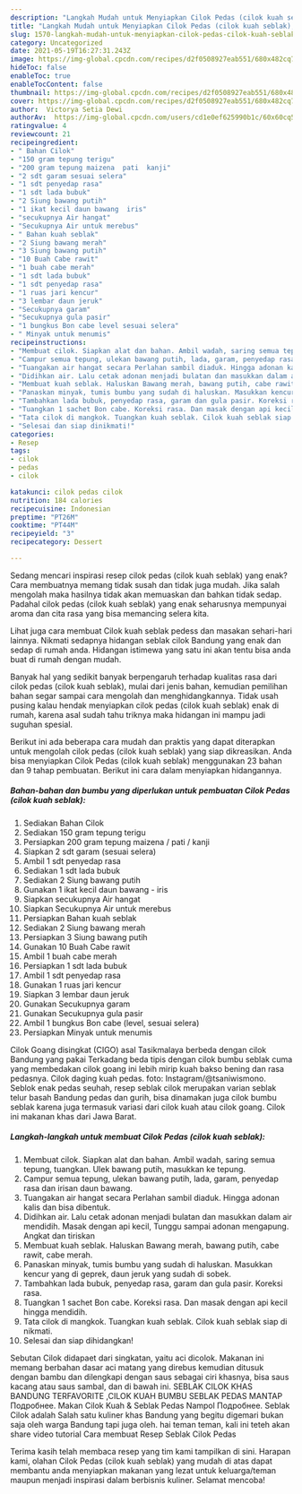 ```yaml
---
description: "Langkah Mudah untuk Menyiapkan Cilok Pedas (cilok kuah seblak), Enak Banget"
title: "Langkah Mudah untuk Menyiapkan Cilok Pedas (cilok kuah seblak), Enak Banget"
slug: 1570-langkah-mudah-untuk-menyiapkan-cilok-pedas-cilok-kuah-seblak-enak-banget
category: Uncategorized
date: 2021-05-19T16:27:31.243Z
image: https://img-global.cpcdn.com/recipes/d2f0508927eab551/680x482cq70/cilok-pedas-cilok-kuah-seblak-foto-resep-utama.jpg
hideToc: false
enableToc: true
enableTocContent: false
thumbnail: https://img-global.cpcdn.com/recipes/d2f0508927eab551/680x482cq70/cilok-pedas-cilok-kuah-seblak-foto-resep-utama.jpg
cover: https://img-global.cpcdn.com/recipes/d2f0508927eab551/680x482cq70/cilok-pedas-cilok-kuah-seblak-foto-resep-utama.jpg
author:  Victorya Setia Dewi
authorAv:  https://img-global.cpcdn.com/users/cd1e0ef625990b1c/60x60cq50/avatar.jpg
ratingvalue: 4
reviewcount: 21
recipeingredient:
- " Bahan Cilok"
- "150 gram tepung terigu"
- "200 gram tepung maizena  pati  kanji"
- "2 sdt garam sesuai selera"
- "1 sdt penyedap rasa"
- "1 sdt lada bubuk"
- "2 Siung bawang putih"
- "1 ikat kecil daun bawang  iris"
- "secukupnya Air hangat"
- "Secukupnya Air untuk merebus"
- " Bahan kuah seblak"
- "2 Siung bawang merah"
- "3 Siung bawang putih"
- "10 Buah Cabe rawit"
- "1 buah cabe merah"
- "1 sdt lada bubuk"
- "1 sdt penyedap rasa"
- "1 ruas jari kencur"
- "3 lembar daun jeruk"
- "Secukupnya garam"
- "Secukupnya gula pasir"
- "1 bungkus Bon cabe level sesuai selera"
- " Minyak untuk menumis"
recipeinstructions:
- "Membuat cilok. Siapkan alat dan bahan. Ambil wadah, saring semua tepung, tuangkan. Ulek bawang putih, masukkan ke tepung."
- "Campur semua tepung, ulekan bawang putih, lada, garam, penyedap rasa dan irisan daun bawang."
- "Tuangakan air hangat secara Perlahan sambil diaduk. Hingga adonan kalis dan bisa dibentuk."
- "Didihkan air. Lalu cetak adonan menjadi bulatan dan masukkan dalam air mendidih. Masak dengan api kecil, Tunggu sampai adonan mengapung. Angkat dan tiriskan"
- "Membuat kuah seblak. Haluskan Bawang merah, bawang putih, cabe rawit, cabe merah."
- "Panaskan minyak, tumis bumbu yang sudah di haluskan. Masukkan kencur yang di geprek, daun jeruk yang sudah di sobek."
- "Tambahkan lada bubuk, penyedap rasa, garam dan gula pasir. Koreksi rasa."
- "Tuangkan 1 sachet Bon cabe. Koreksi rasa. Dan masak dengan api kecil hingga mendidih."
- "Tata cilok di mangkok. Tuangkan kuah seblak. Cilok kuah seblak siap di nikmati."
- "Selesai dan siap dinikmati!"
categories:
- Resep
tags:
- cilok
- pedas
- cilok

katakunci: cilok pedas cilok 
nutrition: 184 calories
recipecuisine: Indonesian
preptime: "PT26M"
cooktime: "PT44M"
recipeyield: "3"
recipecategory: Dessert

---
```



Sedang mencari inspirasi resep cilok pedas (cilok kuah seblak) yang enak? Cara membuatnya memang tidak susah dan tidak juga mudah. Jika salah mengolah maka hasilnya tidak akan memuaskan dan bahkan tidak sedap. Padahal cilok pedas (cilok kuah seblak) yang enak seharusnya mempunyai aroma dan cita rasa yang bisa memancing selera kita.


Lihat juga cara membuat Cilok kuah seblak pedess dan masakan sehari-hari lainnya. Nikmati sedapnya hidangan seblak cilok Bandung yang enak dan sedap di rumah anda. Hidangan istimewa yang satu ini akan tentu bisa anda buat di rumah dengan mudah.

Banyak hal yang sedikit banyak berpengaruh terhadap kualitas rasa dari cilok pedas (cilok kuah seblak), mulai dari jenis bahan, kemudian pemilihan bahan segar sampai cara mengolah dan menghidangkannya. Tidak usah pusing kalau hendak menyiapkan cilok pedas (cilok kuah seblak) enak di rumah, karena asal sudah tahu triknya maka hidangan ini mampu jadi suguhan spesial.


Berikut ini ada beberapa cara mudah dan praktis yang dapat diterapkan untuk mengolah cilok pedas (cilok kuah seblak) yang siap dikreasikan. Anda bisa menyiapkan Cilok Pedas (cilok kuah seblak) menggunakan 23 bahan dan 9 tahap pembuatan. Berikut ini cara dalam menyiapkan hidangannya.

<!--inarticleads1-->

##### Bahan-bahan dan bumbu yang diperlukan untuk pembuatan Cilok Pedas (cilok kuah seblak):

1. Sediakan  Bahan Cilok
1. Sediakan 150 gram tepung terigu
1. Persiapkan 200 gram tepung maizena / pati / kanji
1. Siapkan 2 sdt garam (sesuai selera)
1. Ambil 1 sdt penyedap rasa
1. Sediakan 1 sdt lada bubuk
1. Sediakan 2 Siung bawang putih
1. Gunakan 1 ikat kecil daun bawang - iris
1. Siapkan secukupnya Air hangat
1. Siapkan Secukupnya Air untuk merebus
1. Persiapkan  Bahan kuah seblak
1. Sediakan 2 Siung bawang merah
1. Persiapkan 3 Siung bawang putih
1. Gunakan 10 Buah Cabe rawit
1. Ambil 1 buah cabe merah
1. Persiapkan 1 sdt lada bubuk
1. Ambil 1 sdt penyedap rasa
1. Gunakan 1 ruas jari kencur
1. Siapkan 3 lembar daun jeruk
1. Gunakan Secukupnya garam
1. Gunakan Secukupnya gula pasir
1. Ambil 1 bungkus Bon cabe (level, sesuai selera)
1. Persiapkan  Minyak untuk menumis


Cilok Goang disingkat (CIGO) asal Tasikmalaya berbeda dengan cilok Bandung yang pakai Terkadang beda tipis dengan cilok bumbu seblak cuma yang membedakan cilok goang ini lebih mirip kuah bakso bening dan rasa pedasnya. Cilok daging kuah pedas. foto: Instagram/@tsaniwismono. Seblok enak pedas seuhah, resep seblak cilok merupakan varian seblak telur basah Bandung pedas dan gurih, bisa dinamakan juga cilok bumbu seblak karena juga termasuk variasi dari cilok kuah atau cilok goang. Cilok ini makanan khas dari Jawa Barat. 

<!--inarticleads2-->

##### Langkah-langkah untuk membuat Cilok Pedas (cilok kuah seblak):

1. Membuat cilok. Siapkan alat dan bahan. Ambil wadah, saring semua tepung, tuangkan. Ulek bawang putih, masukkan ke tepung.
1. Campur semua tepung, ulekan bawang putih, lada, garam, penyedap rasa dan irisan daun bawang.
1. Tuangakan air hangat secara Perlahan sambil diaduk. Hingga adonan kalis dan bisa dibentuk.
1. Didihkan air. Lalu cetak adonan menjadi bulatan dan masukkan dalam air mendidih. Masak dengan api kecil, Tunggu sampai adonan mengapung. Angkat dan tiriskan
1. Membuat kuah seblak. Haluskan Bawang merah, bawang putih, cabe rawit, cabe merah.
1. Panaskan minyak, tumis bumbu yang sudah di haluskan. Masukkan kencur yang di geprek, daun jeruk yang sudah di sobek.
1. Tambahkan lada bubuk, penyedap rasa, garam dan gula pasir. Koreksi rasa.
1. Tuangkan 1 sachet Bon cabe. Koreksi rasa. Dan masak dengan api kecil hingga mendidih.
1. Tata cilok di mangkok. Tuangkan kuah seblak. Cilok kuah seblak siap di nikmati.
1. Selesai dan siap dihidangkan!

Sebutan Cilok didapaet dari singkatan, yaitu aci dicolok. Makanan ini memang berbahan dasar aci matang yang direbus kemudian ditusuk dengan bambu dan dilengkapi dengan saus sebagai ciri khasnya, bisa saus kacang atau saus sambal, dan di bawah ini. SEBLAK CILOK KHAS BANDUNG TERFAVORITE ,CILOK KUAH BUMBU SEBLAK PEDAS MANTAP Подробнее. Makan Cilok Kuah &amp; Seblak Pedas Nampol Подробнее. Seblak Cilok adalah Salah satu kuliner khas Bandung yang begitu digemari bukan saja oleh warga Bandung tapi juga oleh. hai teman teman, kali ini teteh akan share video tutorial Cara membuat Resep Seblak Cilok Pedas 

Terima kasih telah membaca resep yang tim kami tampilkan di sini. Harapan kami, olahan Cilok Pedas (cilok kuah seblak) yang mudah di atas dapat membantu anda menyiapkan makanan yang lezat untuk keluarga/teman maupun menjadi inspirasi dalam berbisnis kuliner. Selamat mencoba!
